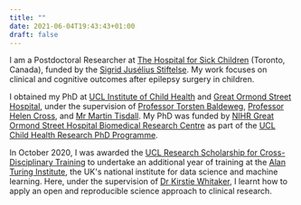 ```yaml
---
title: ""
date: 2021-06-04T19:43:43+01:00
draft: false
---
```


I am a Postdoctoral Researcher at [The Hospital for Sick Children](https://www.sickkids.ca) (Toronto, Canada), funded by the [Sigrid Jusélius Stiftelse](https://www.sigridjuselius.fi/en/). My work focuses on clinical and cognitive outcomes after epilepsy surgery in children. 

I obtained my PhD at [UCL Institute of Child Health](https://www.ucl.ac.uk/child-health/research/developmental-neurosciences) and [Great Ormond Street Hospital](https://www.gosh.nhs.uk), under the supervision of [Professor Torsten Baldeweg](https://www.ucl.ac.uk/child-health/people/torsten-baldeweg), [Professor Helen Cross](https://www.gosh.nhs.uk/our-people/staff-z/helen-cross/), and [Mr Martin Tisdall](https://www.gosh.nhs.uk/our-people/staff-z/martin-tisdall/). My PhD was funded by [NIHR Great Ormond Street Hospital Biomedical Research Centre](https://www.gosh.nhs.uk/our-research/our-research-infrastructure/nihr-great-ormond-street-hospital-brc/) as part of the [UCL Child Health Research PhD Programme](https://www.ucl.ac.uk/child-health/study/postgraduate-research-programmes/phd-studentships).

In October 2020, I was awarded the [UCL Research Scholarship for Cross-Disciplinary Training](https://www.ucl.ac.uk/scholarships/graduate-research-scholarships-cross-disciplinary-training-one-year) to undertake an additional year of training at the [Alan Turing Institute](https://www.turing.ac.uk), the UK's national institute for data science and machine learning. Here, under the supervision of [Dr Kirstie Whitaker](https://www.turing.ac.uk/people/researchers/kirstie-whitaker), I learnt how to apply an open and reproducible science approach to clinical research.
